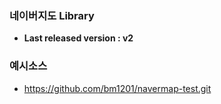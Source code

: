 ### 네이버지도 Library
- **Last released version : v2**

### 예시소스
- https://github.com/bm1201/navermap-test.git
